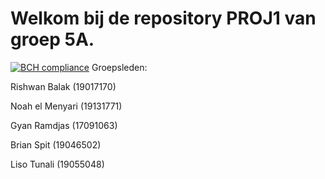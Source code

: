 # Welkom bij de repository PROJ1 van groep 5A.
[![BCH compliance](https://bettercodehub.com/edge/badge/RuggeDX/PROJ1?branch=master&token=0d0d2e6e6de6c4ebe9957fd0462cc17f821035a4)](https://bettercodehub.com/)
Groepsleden:



Rishwan Balak (19017170)


Noah el Menyari (19131771)


Gyan Ramdjas (17091063)


Brian Spit (19046502)


Liso Tunali (19055048)
